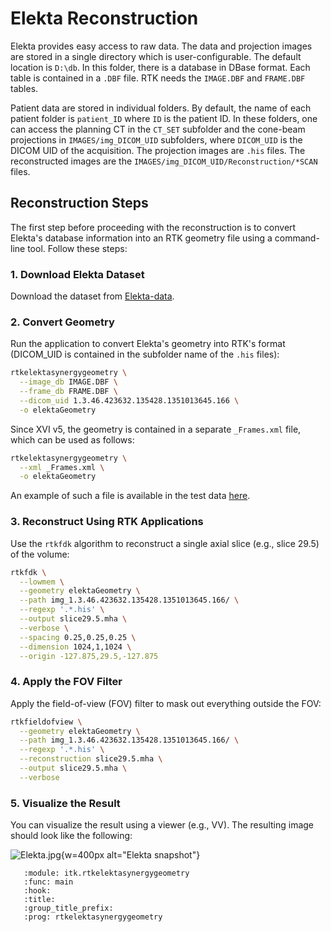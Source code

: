 # Elekta Reconstruction

Elekta provides easy access to raw data. The data and projection images are stored in a single directory which is user-configurable. The default location is `D:\db`. In this folder, there is a database in DBase format. Each table is contained in a `.DBF` file. RTK needs the `IMAGE.DBF` and `FRAME.DBF` tables.

Patient data are stored in individual folders. By default, the name of each patient folder is `patient_ID` where `ID` is the patient ID. In these folders, one can access the planning CT in the `CT_SET` subfolder and the cone-beam projections in `IMAGES/img_DICOM_UID` subfolders, where `DICOM_UID` is the DICOM UID of the acquisition. The projection images are `.his` files. The reconstructed images are the `IMAGES/img_DICOM_UID/Reconstruction/*SCAN` files.

## Reconstruction Steps

The first step before proceeding with the reconstruction is to convert Elekta's database information into an RTK geometry file using a command-line tool. Follow these steps:

### 1. Download Elekta Dataset

Download the dataset from [Elekta-data](https://data.kitware.com/api/v1/item/5be973478d777f2179a26e1c/download).

### 2. Convert Geometry

Run the application to convert Elekta's geometry into RTK's format (DICOM_UID is contained in the subfolder name of the `.his` files):

```bash
rtkelektasynergygeometry \
  --image_db IMAGE.DBF \
  --frame_db FRAME.DBF \
  --dicom_uid 1.3.46.423632.135428.1351013645.166 \
  -o elektaGeometry
```

Since XVI v5, the geometry is contained in a separate `_Frames.xml` file, which can be used as follows:

```bash
rtkelektasynergygeometry \
  --xml _Frames.xml \
  -o elektaGeometry
```

An example of such a file is available in the test data [here](https://data.kitware.com/api/v1/item/5b179c898d777f15ebe201fd/download).

### 3. Reconstruct Using RTK Applications

Use the `rtkfdk` algorithm to reconstruct a single axial slice (e.g., slice 29.5) of the volume:

```bash
rtkfdk \
  --lowmem \
  --geometry elektaGeometry \
  --path img_1.3.46.423632.135428.1351013645.166/ \
  --regexp '.*.his' \
  --output slice29.5.mha \
  --verbose \
  --spacing 0.25,0.25,0.25 \
  --dimension 1024,1,1024 \
  --origin -127.875,29.5,-127.875
```

### 4. Apply the FOV Filter

Apply the field-of-view (FOV) filter to mask out everything outside the FOV:

```bash
rtkfieldofview \
  --geometry elektaGeometry \
  --path img_1.3.46.423632.135428.1351013645.166/ \
  --regexp '.*.his' \
  --reconstruction slice29.5.mha \
  --output slice29.5.mha \
  --verbose
```

### 5. Visualize the Result

You can visualize the result using a viewer (e.g., VV). The resulting image should look like the following:

![Elekta.jpg](../../documentation/docs/ExternalData/Elekta.png){w=400px alt="Elekta snapshot"}

```{sphinx_argparse_cli}
   :module: itk.rtkelektasynergygeometry
   :func: main
   :hook:
   :title:
   :group_title_prefix:
   :prog: rtkelektasynergygeometry
```